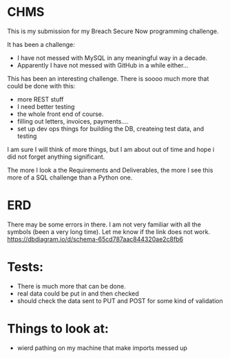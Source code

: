 <!-- @format -->

# CHMS

This is my submission for my Breach Secure Now programming challenge.

It has been a challenge:

- I have not messed with MySQL in any meaningful way in a decade.
- Apparently I have not messed with GitHub in a while either...

This has been an interesting challenge.
There is soooo much more that could be done with this:

- more REST stuff
- I need better testing
- the whole front end of course.
- filling out letters, invoices, payments....
- set up dev ops things for building the DB, createing test data, and testing

I am sure I will think of more things, but I am about out of time and hope i did not forget anything significant.

The more I look a the Requirements and Deliverables, the more I see this more of a SQL challenge than a Python one.

# ERD

There may be some errors in there. I am not very familiar with all the symbols (been a very long time). Let me know if the link does not work.
https://dbdiagram.io/d/schema-65cd787aac844320ae2c8fb6

# Tests:

- There is much more that can be done.
- real data could be put in and then checked
- should check the data sent to PUT and POST for some kind of validation

# Things to look at:

- wierd pathing on my machine that make imports messed up
